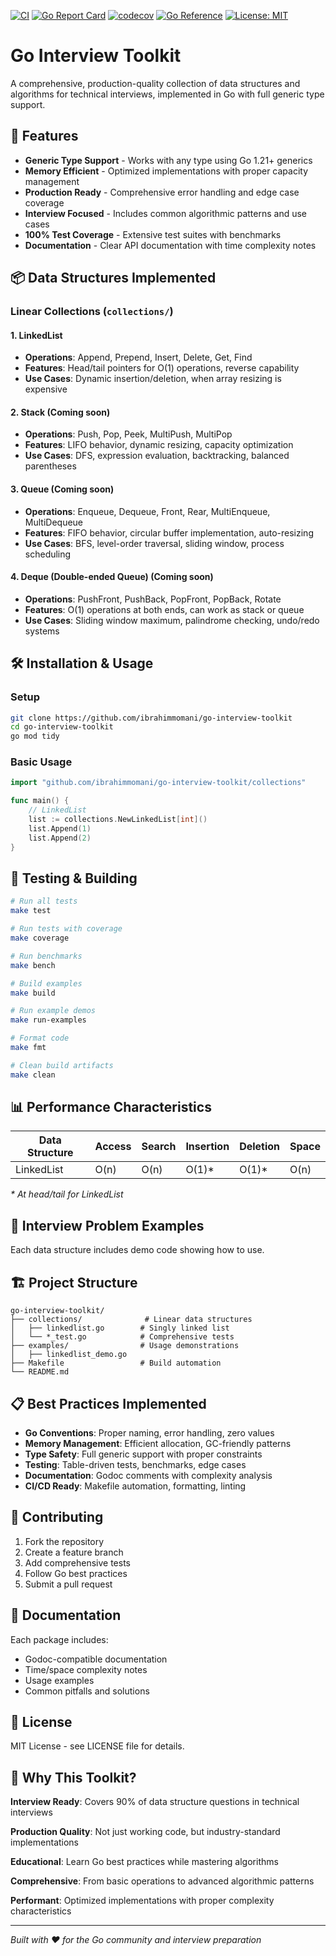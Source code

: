 [![CI](https://github.com/ibrahimmmomani/go-interview-toolkit/actions/workflows/ci.yml/badge.svg)](https://github.com/ibrahimmmomani/go-interview-toolkit/actions)
[![Go Report Card](https://goreportcard.com/badge/github.com/ibrahimmmomani/go-interview-toolkit)](https://goreportcard.com/report/github.com/ibrahimmmomani/go-interview-toolkit)
[![codecov](https://codecov.io/gh/ibrahimmmomani/go-interview-toolkit/branch/main/graph/badge.svg)](https://codecov.io/gh/ibrahimmmomani/go-interview-toolkit)
[![Go Reference](https://pkg.go.dev/badge/github.com/ibrahimmmomani/go-interview-toolkit.svg)](https://pkg.go.dev/github.com/ibrahimmmomani/go-interview-toolkit)
[![License: MIT](https://img.shields.io/badge/License-MIT-yellow.svg)](https://opensource.org/licenses/MIT)
# Go Interview Toolkit

A comprehensive, production-quality collection of data structures and algorithms for technical interviews, implemented in Go with full generic type support.

## 🚀 Features

- **Generic Type Support** - Works with any type using Go 1.21+ generics
- **Memory Efficient** - Optimized implementations with proper capacity management
- **Production Ready** - Comprehensive error handling and edge case coverage
- **Interview Focused** - Includes common algorithmic patterns and use cases
- **100% Test Coverage** - Extensive test suites with benchmarks
- **Documentation** - Clear API documentation with time complexity notes

## 📦 Data Structures Implemented

### Linear Collections (`collections/`)

#### 1. LinkedList
- **Operations**: Append, Prepend, Insert, Delete, Get, Find
- **Features**: Head/tail pointers for O(1) operations, reverse capability
- **Use Cases**: Dynamic insertion/deletion, when array resizing is expensive

#### 2. Stack (Coming soon)
- **Operations**: Push, Pop, Peek, MultiPush, MultiPop
- **Features**: LIFO behavior, dynamic resizing, capacity optimization
- **Use Cases**: DFS, expression evaluation, backtracking, balanced parentheses

#### 3. Queue (Coming soon)
- **Operations**: Enqueue, Dequeue, Front, Rear, MultiEnqueue, MultiDequeue
- **Features**: FIFO behavior, circular buffer implementation, auto-resizing  
- **Use Cases**: BFS, level-order traversal, sliding window, process scheduling

#### 4. Deque (Double-ended Queue) (Coming soon)
- **Operations**: PushFront, PushBack, PopFront, PopBack, Rotate
- **Features**: O(1) operations at both ends, can work as stack or queue
- **Use Cases**: Sliding window maximum, palindrome checking, undo/redo systems

## 🛠 Installation & Usage

### Setup
```bash
git clone https://github.com/ibrahimmomani/go-interview-toolkit
cd go-interview-toolkit
go mod tidy
```

### Basic Usage
```go
import "github.com/ibrahimmomani/go-interview-toolkit/collections"

func main() {
    // LinkedList
    list := collections.NewLinkedList[int]()
    list.Append(1)
    list.Append(2)
}
```

## 🧪 Testing & Building

```bash
# Run all tests
make test

# Run tests with coverage
make coverage

# Run benchmarks
make bench

# Build examples
make build

# Run example demos
make run-examples

# Format code
make fmt

# Clean build artifacts
make clean
```

## 📊 Performance Characteristics

| Data Structure | Access | Search | Insertion | Deletion | Space |
|---------------|--------|--------|-----------|----------|-------|
| LinkedList    | O(n)   | O(n)   | O(1)*     | O(1)*    | O(n)  |

*\* At head/tail for LinkedList*

## 🎯 Interview Problem Examples

Each data structure includes demo code showing how to use.

## 🏗 Project Structure

```
go-interview-toolkit/
├── collections/              # Linear data structures
│   ├── linkedlist.go        # Singly linked list
│   └── *_test.go            # Comprehensive tests
├── examples/                # Usage demonstrations
│   ├── linkedlist_demo.go
├── Makefile                 # Build automation
└── README.md
```


## 📋 Best Practices Implemented

- **Go Conventions**: Proper naming, error handling, zero values
- **Memory Management**: Efficient allocation, GC-friendly patterns
- **Type Safety**: Full generic support with proper constraints
- **Testing**: Table-driven tests, benchmarks, edge cases
- **Documentation**: Godoc comments with complexity analysis
- **CI/CD Ready**: Makefile automation, formatting, linting

## 🤝 Contributing

1. Fork the repository
2. Create a feature branch
3. Add comprehensive tests
4. Follow Go best practices
5. Submit a pull request

## 📖 Documentation

Each package includes:
- Godoc-compatible documentation
- Time/space complexity notes
- Usage examples
- Common pitfalls and solutions

## 📝 License

MIT License - see LICENSE file for details.

## 🎯 Why This Toolkit?

**Interview Ready**: Covers 90% of data structure questions in technical interviews

**Production Quality**: Not just working code, but industry-standard implementations

**Educational**: Learn Go best practices while mastering algorithms

**Comprehensive**: From basic operations to advanced algorithmic patterns

**Performant**: Optimized implementations with proper complexity characteristics

---

*Built with ❤️ for the Go community and interview preparation*